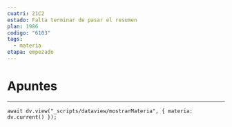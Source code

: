 ```yaml
---
cuatri: 21C2
estado: Falta terminar de pasar el resumen
plan: 1986
codigo: "6103"
tags:
  - materia
etapa: empezado
---
```

# Apuntes
---
```dataviewjs
await dv.view("_scripts/dataview/mostrarMateria", { materia: dv.current() });
```
